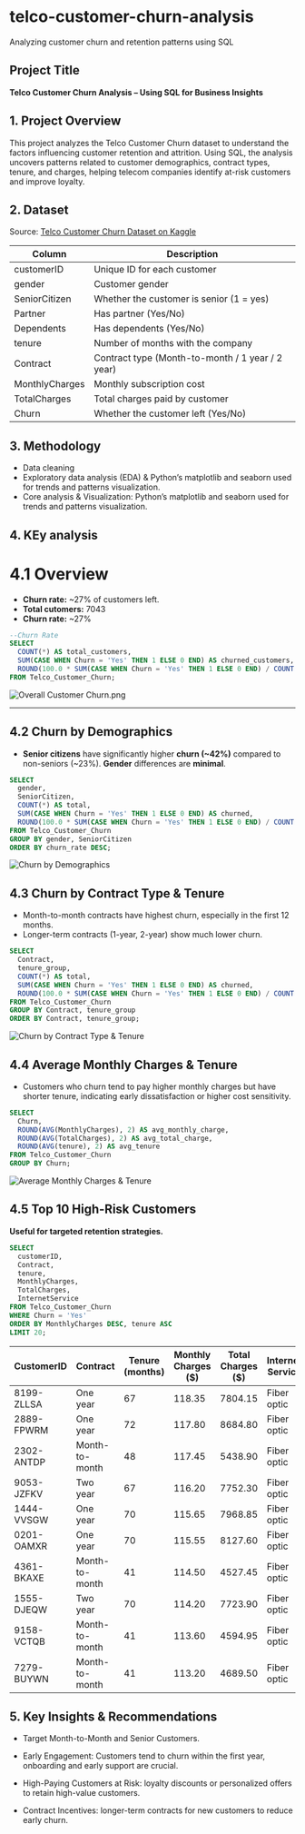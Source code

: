 # telco-customer-churn-analysis
Analyzing customer churn and retention patterns using SQL

## Project Title

**Telco Customer Churn Analysis – Using SQL for Business Insights**

## 1. Project Overview

This project analyzes the Telco Customer Churn dataset to understand the factors influencing customer retention and attrition. Using SQL, the analysis uncovers patterns related to customer demographics, contract types, tenure, and charges, helping telecom companies identify at-risk customers and improve loyalty.

## 2. Dataset

Source: [Telco Customer Churn Dataset on Kaggle](https://www.kaggle.com/datasets/blastchar/telco-customer-churn?resource=download)

| Column          | Description                                      |
|-----------------|--------------------------------------------------|
| customerID      | Unique ID for each customer                      |
| gender          | Customer gender                                  |
| SeniorCitizen   | Whether the customer is senior (1 = yes)        |
| Partner         | Has partner (Yes/No)                             |
| Dependents      | Has dependents (Yes/No)                          |
| tenure          | Number of months with the company               |
| Contract        | Contract type (Month-to-month / 1 year / 2 year)|
| MonthlyCharges  | Monthly subscription cost                        |
| TotalCharges    | Total charges paid by customer                  |
| Churn           | Whether the customer left (Yes/No)              |


## 3. Methodology
- Data cleaning
- Exploratory data analysis (EDA) & Python’s matplotlib and seaborn used for trends and patterns visualization.
- Core analysis & Visualization: Python’s matplotlib and seaborn used for trends and patterns visualization.

## 4. KEy analysis
# 4.1 Overview
- **Churn rate:** ~27% of customers left.
- **Total cutomers:** 7043
- **Churn rate:** ~27%
```SQL
--Churn Rate
SELECT 
  COUNT(*) AS total_customers,
  SUM(CASE WHEN Churn = 'Yes' THEN 1 ELSE 0 END) AS churned_customers,
  ROUND(100.0 * SUM(CASE WHEN Churn = 'Yes' THEN 1 ELSE 0 END) / COUNT(*), 2) AS churn_rate
FROM Telco_Customer_Churn;
```
![Overall Customer Churn.png](Figures/Overall_Customer_Churn.png)

------
## 4.2 Churn by Demographics
- **Senior citizens** have significantly higher **churn (~42%)** compared to non-seniors (~23%). **Gender** differences are **minimal**.
```SQL
SELECT 
  gender,
  SeniorCitizen,
  COUNT(*) AS total,
  SUM(CASE WHEN Churn = 'Yes' THEN 1 ELSE 0 END) AS churned,
  ROUND(100.0 * SUM(CASE WHEN Churn = 'Yes' THEN 1 ELSE 0 END) / COUNT(*), 2) AS churn_rate
FROM Telco_Customer_Churn
GROUP BY gender, SeniorCitizen
ORDER BY churn_rate DESC;
```
![Churn by Demographics](Figures/Churn_Rate_by_Gender_and_Senior_Citizen_Status.png)

## 4.3 Churn by Contract Type & Tenure
- Month-to-month contracts have highest churn, especially in the first 12 months.
- Longer-term contracts (1-year, 2-year) show much lower churn.
```SQL
SELECT 
  Contract,
  tenure_group,
  COUNT(*) AS total,
  SUM(CASE WHEN Churn = 'Yes' THEN 1 ELSE 0 END) AS churned,
  ROUND(100.0 * SUM(CASE WHEN Churn = 'Yes' THEN 1 ELSE 0 END) / COUNT(*), 2) AS churn_rate
FROM Telco_Customer_Churn
GROUP BY Contract, tenure_group
ORDER BY Contract, tenure_group;
```
![Churn by Contract Type & Tenure](Figures/Churn_Rate_by_Gender_and_Senior_Citizen_Status.png)


## 4.4 Average Monthly Charges & Tenure
- Customers who churn tend to pay higher monthly charges but have shorter tenure, indicating early dissatisfaction or higher cost sensitivity.
  
```SQL
SELECT 
  Churn,
  ROUND(AVG(MonthlyCharges), 2) AS avg_monthly_charge,
  ROUND(AVG(TotalCharges), 2) AS avg_total_charge,
  ROUND(AVG(tenure), 2) AS avg_tenure
FROM Telco_Customer_Churn
GROUP BY Churn;
```
![Average Monthly Charges & Tenure](Figures/Average_Monthly_Charge_and_Tenure_by_Customer_Status.png)

## 4.5 Top 10 High-Risk Customers
**Useful for targeted retention strategies.**

```SQL
SELECT 
  customerID,
  Contract,
  tenure,
  MonthlyCharges,
  TotalCharges,
  InternetService
FROM Telco_Customer_Churn
WHERE Churn = 'Yes'
ORDER BY MonthlyCharges DESC, tenure ASC
LIMIT 20;
```

| CustomerID   | Contract       | Tenure (months) | Monthly Charges ($) | Total Charges ($) | Internet Service |
|--------------|----------------|----------------|------------------|-----------------|----------------|
| 8199-ZLLSA   | One year       | 67             | 118.35           | 7804.15         | Fiber optic     |
| 2889-FPWRM   | One year       | 72             | 117.80           | 8684.80         | Fiber optic     |
| 2302-ANTDP   | Month-to-month | 48             | 117.45           | 5438.90         | Fiber optic     |
| 9053-JZFKV   | Two year       | 67             | 116.20           | 7752.30         | Fiber optic     |
| 1444-VVSGW   | One year       | 70             | 115.65           | 7968.85         | Fiber optic     |
| 0201-OAMXR   | One year       | 70             | 115.55           | 8127.60         | Fiber optic     |
| 4361-BKAXE   | Month-to-month | 41             | 114.50           | 4527.45         | Fiber optic     |
| 1555-DJEQW   | Two year       | 70             | 114.20           | 7723.90         | Fiber optic     |
| 9158-VCTQB   | Month-to-month | 41             | 113.60           | 4594.95         | Fiber optic     |
| 7279-BUYWN   | Month-to-month | 41             | 113.20           | 4689.50         | Fiber optic     |


## 5. Key Insights & Recommendations

- Target Month-to-Month and Senior Customers.

- Early Engagement: Customers tend to churn within the first year, onboarding and early support are crucial.

- High-Paying Customers at Risk: loyalty discounts or personalized offers to retain high-value customers.

- Contract Incentives: longer-term contracts for new customers to reduce early churn.

